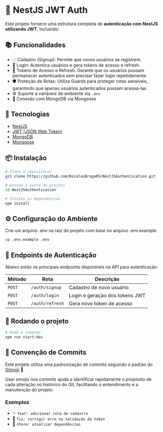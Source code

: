 # 🔐 NestJS JWT Auth

Este projeto fornece uma estrutura completa de **autenticação com NestJS utilizando JWT**, incluindo:

## 📚 Funcionalidades

- ✅ Cadastro (Signup): Permite que novos usuários se registrem.
- 🔑 Login: Autentica usuários e gera tokens de acesso e refresh.
- 🔄 Tokens de Acesso e Refresh: Garante que os usuários possam permanecer autenticados sem precisar fazer login repetidamente.
- 🛡️ Proteção de Rotas: Utiliza Guards para proteger rotas sensíveis, garantindo que apenas usuários autenticados possam acessá-las
- ⚙️ Suporte a variáveis de ambiente via `.env`
- 🔌 Conexão com MongoDB via Mongoose

## 🚀 Tecnologias

- [NestJS](https://nestjs.com/)
- [JWT (JSON Web Token)](https://jwt.io/)
- [MongoDB](https://www.mongodb.com/)
- [Mongoose](https://mongoosejs.com/)

## 📦 Instalação

```bash
# Clone o repositório
git clone https://github.com/NicolasBraga05/NestJSAuthentication.git

# Acesse a pasta do projeto
cd NestJSAuthentication

# Instale as dependências
npm install
```

## ⚙️ Configuração do Ambiente

Crie um arquivo .env na raiz do projeto com base no arquivo .env.example

```bash
cp .env.example .env
```

## 🔐 Endpoints de Autenticação

Abaixo estão os principais endpoints disponíveis na API para autenticação:

| Método | Rota            | Descrição                      |
| ------ | --------------- | ------------------------------ |
| `POST` | `/auth/signup`  | Cadastro de novo usuário       |
| `POST` | `/auth/login`   | Login e geração dos tokens JWT |
| `POST` | `/auth/refresh` | Gera novo token de acesso      |

## 🚀 Rodando o projeto

```bash
# Rode o comando
npm run start:dev
```

## 🧾 Convenção de Commits

Este projeto utiliza uma padronização de commits seguindo o padrão do [Gitmoji](https://gitmoji.dev) 🎉.

Usar emojis nos commits ajuda a identificar rapidamente o propósito de cada alteração no histórico do Git, facilitando o entendimento e a manutenção do projeto.

### Exemplos

- ✨ `feat: adicionar rota de cadastro`
- 🐛 `fix: corrigir erro na validação do token`
- 🔧 `chore: atualizar dependências`
